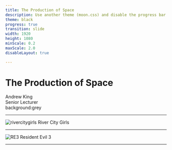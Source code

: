 ```yaml
---
title: The Production of Space
description: Use another theme (moon.css) and disable the progress bar at the bottom 
theme: black
progress: true
transition: slide
width: 1920  
height: 1080
minScale: 0.2
maxScale: 2.0
disableLayout: true

---
```


# The Production of Space
Andrew King  
Senior Lecturer  
background:grey

---

![rivercitygirls](https://user-images.githubusercontent.com/79170506/190489026-3d5f7113-0596-49b1-9f53-ce687e1a611f.jpg)
River City Girls

---

![RE3](https://user-images.githubusercontent.com/79170506/190502026-67124ee8-287d-42ef-b435-b5cea68939e7.jpg)
Resident Evil 3

---
